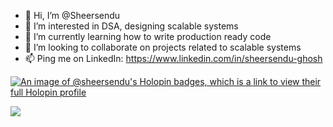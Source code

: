 - 👋 Hi, I’m @Sheersendu
- 👀 I’m interested in DSA, designing scalable systems
- 🌱 I’m currently learning how to write production ready code
- 💞️ I’m looking to collaborate on projects related to scalable systems
- 📫 Ping me on LinkedIn: https://www.linkedin.com/in/sheersendu-ghosh
  
<!--- ![Anurag's GitHub stats](https://github-readme-stats.vercel.app/api?username=sheersendu) --->
[![An image of @sheersendu's Holopin badges, which is a link to view their full Holopin profile](https://holopin.me/sheersendu)](https://holopin.io/@sheersendu)
<!---
Sheersendu/Sheersendu is a ✨ special ✨ repository because its `README.md` (this file) appears on your GitHub profile.
You can click the Preview link to take a look at your changes.
--->
![](https://komarev.com/ghpvc/?username=sheersendu&color=green)
